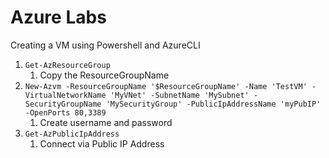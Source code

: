 # Azure Labs

Creating a VM using Powershell and AzureCLI

1. `Get-AzResourceGroup`
	1. Copy the ResourceGroupName
2. `New-Azvm -ResourceGroupName '$ResourceGroupName' -Name 'TestVM' -VirtualNetworkName 'MyVNet' -SubnetName 'MySubnet' -SecurityGroupName 'MySecurityGroup' -PublicIpAddressName 'myPubIP' -OpenPorts 80,3389`
	1. Create username and password
3. `Get-AzPublicIpAddress`
	1. Connect via Public IP Address
